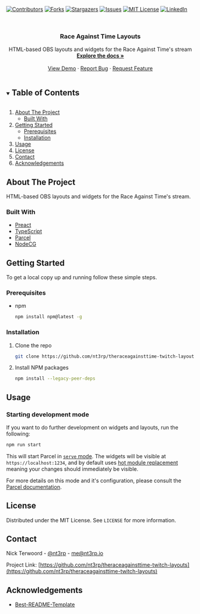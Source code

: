 [![Contributors][contributors-shield]][contributors-url]
[![Forks][forks-shield]][forks-url]
[![Stargazers][stars-shield]][stars-url]
[![Issues][issues-shield]][issues-url]
[![MIT License][license-shield]][license-url]
[![LinkedIn][linkedin-shield]][linkedin-url]

<!-- PROJECT LOGO -->
<br />
<p align="center">
  <!--a href="https://github.com/nt3rp/theraceagainsttime-twitch-layouts">
    <img src="images/logo.png" alt="Logo" width="80" height="80">
  </a-->

  <h3 align="center">Race Against Time Layouts</h3>

  <p align="center">
    HTML-based OBS layouts and widgets for the Race Against Time's stream
    <br />
    <a href="https://github.com/nt3rp/theraceagainsttime-twitch-layouts"><strong>Explore the docs »</strong></a>
    <br />
    <br />
    <a href="https://github.com/nt3rp/theraceagainsttime-twitch-layouts">View Demo</a>
    ·
    <a href="https://github.com/nt3rp/theraceagainsttime-twitch-layouts/issues">Report Bug</a>
    ·
    <a href="https://github.com/nt3rp/theraceagainsttime-twitch-layouts/issues">Request Feature</a>
  </p>
</p>

<!-- TABLE OF CONTENTS -->
<details open="open">
  <summary><h2 style="display: inline-block">Table of Contents</h2></summary>
  <ol>
    <li>
      <a href="#about-the-project">About The Project</a>
      <ul>
        <li><a href="#built-with">Built With</a></li>
      </ul>
    </li>
    <li>
      <a href="#getting-started">Getting Started</a>
      <ul>
        <li><a href="#prerequisites">Prerequisites</a></li>
        <li><a href="#installation">Installation</a></li>
      </ul>
    </li>
    <li><a href="#usage">Usage</a></li>
    <!--li><a href="#roadmap">Roadmap</a></li>
    <li><a href="#contributing">Contributing</a></li-->
    <li><a href="#license">License</a></li>
    <li><a href="#contact">Contact</a></li>
    <li><a href="#acknowledgements">Acknowledgements</a></li>
  </ol>
</details>

<!-- ABOUT THE PROJECT -->

## About The Project

<!-- [![Product Name Screen Shot][product-screenshot]](https://example.com) -->

HTML-based OBS layouts and widgets for the Race Against Time's stream.

### Built With

- [Preact](https://preactjs.com/)
- [TypeScript](https://www.typescriptlang.org/)
- [Parcel](https://parceljs.org/)
- [NodeCG](https://www.nodecg.dev/)

<!-- GETTING STARTED -->

## Getting Started

To get a local copy up and running follow these simple steps.

### Prerequisites

- npm
  ```sh
  npm install npm@latest -g
  ```

### Installation

1. Clone the repo
   ```sh
   git clone https://github.com/nt3rp/theraceagainsttime-twitch-layouts.git
   ```
2. Install NPM packages
   ```sh
   npm install --legacy-peer-deps
   ```

<!-- USAGE EXAMPLES -->

## Usage

### Starting development mode

If you want to do further development on widgets and layouts, run the following:

```sh
npm run start
```

This will start Parcel in [`serve` mode](https://v2.parceljs.org/features/cli/#parcel-%5Bserve%5D-%3Centries%3E). The widgets will be visible at `https://localhost:1234`, and by default uses [hot module replacement](https://v2.parceljs.org/features/hmr/) meaning your changes should immediately be visible.

For more details on this mode and it's configuration, please consult the [Parcel documentation](https://v2.parceljs.org/features/cli/).

<!-- ROADMAP -->

<!--
## Roadmap

See the [open issues](https://github.com/nt3rp/theraceagainsttime-twitch-layouts/issues) for a list of proposed features (and known issues).
-->

<!-- CONTRIBUTING -->

<!--
## Contributing

Contributions are what make the open source community such an amazing place to be learn, inspire, and create. Any contributions you make are **greatly appreciated**.

1. Fork the Project
2. Create your Feature Branch (`git checkout -b feature/AmazingFeature`)
3. Commit your Changes (`git commit -m 'Add some AmazingFeature'`)
4. Push to the Branch (`git push origin feature/AmazingFeature`)
5. Open a Pull Request
-->

<!-- LICENSE -->

## License

Distributed under the MIT License. See `LICENSE` for more information.

<!-- CONTACT -->

## Contact

Nick Terwoord - [@nt3rp](https://twitter.com/nt3rp) - me@nt3rp.io

Project Link: [https://github.com/nt3rp/theraceagainsttime-twitch-layouts](https://github.com/nt3rp/theraceagainsttime-twitch-layouts)

<!-- ACKNOWLEDGEMENTS -->

## Acknowledgements

- [Best-README-Template](https://github.com/othneildrew/Best-README-Template/)

<!-- MARKDOWN LINKS & IMAGES -->
<!-- https://www.markdownguide.org/basic-syntax/#reference-style-links -->

[contributors-shield]: https://img.shields.io/github/contributors/nt3rp/theraceagainsttime-twitch-layouts.svg?style=for-the-badge
[contributors-url]: https://github.com/nt3rp/theraceagainsttime-twitch-layouts/graphs/contributors
[forks-shield]: https://img.shields.io/github/forks/nt3rp/theraceagainsttime-twitch-layouts.svg?style=for-the-badge
[forks-url]: https://github.com/nt3rp/theraceagainsttime-twitch-layouts/network/members
[stars-shield]: https://img.shields.io/github/stars/nt3rp/theraceagainsttime-twitch-layouts.svg?style=for-the-badge
[stars-url]: https://github.com/nt3rp/theraceagainsttime-twitch-layouts/stargazers
[issues-shield]: https://img.shields.io/github/issues/nt3rp/theraceagainsttime-twitch-layouts.svg?style=for-the-badge
[issues-url]: https://github.com/nt3rp/theraceagainsttime-twitch-layouts/issues
[license-shield]: https://img.shields.io/github/license/nt3rp/theraceagainsttime-twitch-layouts.svg?style=for-the-badge
[license-url]: https://github.com/nt3rp/theraceagainsttime-twitch-layouts/blob/master/LICENSE.txt
[linkedin-shield]: https://img.shields.io/badge/-LinkedIn-black.svg?style=for-the-badge&logo=linkedin&colorB=555
[linkedin-url]: https://linkedin.com/in/nt3rp
